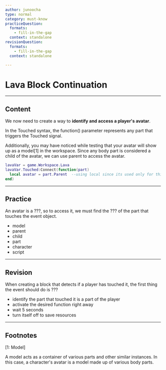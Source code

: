 ```yaml
---
author: junoocha
type: normal
category: must-know
practiceQuestion:
  formats:
    - fill-in-the-gap
  context: standalone
revisionQuestion:
  formats:
    - fill-in-the-gap
  context: standalone

---
```


# Lava Block Continuation
---

## Content
We now need to create a way to **identify and access a player's avatar**.

In the Touched syntax, the function() parameter represents any part that triggers the Touched signal.

Additionally, you may have noticed while testing that your avatar will show up as a model[1] in the workspace. Since any body part is considered a child of the avatar, we can use parent to access the avatar.

```lua
lavaVar = game.Workspace.Lava
lavaVar.Touched:Connect(function(part)
  local avatar = part.Parent  --using local since its used only for this event function
end)
```
---

## Practice

An avatar is a ???, so to access it, we must find the ??? of the part that touches the event object.

- model
- parent
- child
- part
- character
- script

---

## Revision

When creating a block that detects if a player has touched it, the first thing the event should do is ???
- identify the part that touched it is a part of the player
- activate the desired function right away
- wait 5 seconds
- turn itself off to save resources

---

## Footnotes

[1: Model]

A model acts as a container of various parts and other similar instances. In this case, a character's avatar is a model made up of various body parts.